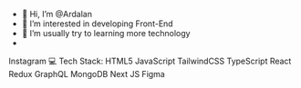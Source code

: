 - 👋 Hi, I’m @Ardalan
- 👀 I’m interested in developing Front-End 
- 🌱 I’m usually try to learning more technology
- 

<!---
Ardalan1380/Ardalan1380 is a ✨ special ✨ repository because its `README.md` (this file) appears on your GitHub profile.
You can click the Preview link to take a look at your changes.
--->


Instagram
💻 Tech Stack:
HTML5 JavaScript TailwindCSS TypeScript React Redux GraphQL MongoDB Next JS Figma
